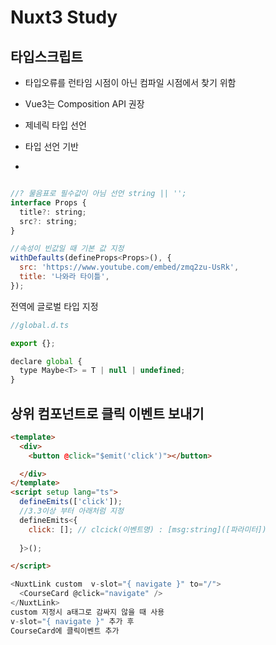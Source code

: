 # Nuxt3 Study

## 타입스크립트
+ 타입오류를 런타임 시점이 아닌 컴파일 시점에서 찾기 위함
+ Vue3는 Composition API 권장
+ 제네릭 타입 선언
+ 타입 선언 기반


+ 

```javascript


```

```javascript
//? 물음표로 필수값이 아님 선언 string || '';
interface Props {
  title?: string;
  src?: string;
}

//속성이 빈값일 때 기본 값 지정
withDefaults(defineProps<Props>(), {
  src: 'https://www.youtube.com/embed/zmq2zu-UsRk',
  title: '나와라 타이틀',
});

```


전역에 글로벌 타입 지정
```javascript
//global.d.ts

export {};

declare global {
  type Maybe<T> = T | null | undefined;
}

```



## 상위 컴포넌트로 클릭 이벤트 보내기

```html
<template>
  <div>
    <button @click="$emit('click')"></button>

  </div>
</template>  
<script setup lang="ts">
  defineEmits(['click']);
  //3.3이상 부터 아래처럼 지정
  defineEmits<{
    click: []; // clcick(이벤트명) : [msg:string]([파라미터])
    
  }>();

</script>
```

```javascript
<NuxtLink custom  v-slot="{ navigate }" to="/">
  <CourseCard @click="navigate" />
</NuxtLink>
custom 지정시 a태그로 감싸지 않을 때 사용
v-slot="{ navigate }" 추가 후 
CourseCard에 클릭이벤트 추가
```